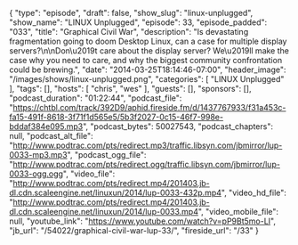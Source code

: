 {
  "type": "episode",
  "draft": false,
  "show_slug": "linux-unplugged",
  "show_name": "LINUX Unplugged",
  "episode": 33,
  "episode_padded": "033",
  "title": "Graphical Civil War",
  "description": "Is devastating fragmentation going to doom Desktop Linux, can a case for multiple display servers?\n\nDon\u2019t care about the display server? We\u2019ll make the case why you need to care, and why the biggest community confrontation could be brewing.",
  "date": "2014-03-25T18:14:46-07:00",
  "header_image": "/images/shows/linux-unplugged.png",
  "categories": [
    "LINUX Unplugged"
  ],
  "tags": [],
  "hosts": [
    "chris",
    "wes"
  ],
  "guests": [],
  "sponsors": [],
  "podcast_duration": "01:22:44",
  "podcast_file": "https://chtbl.com/track/392D9/aphid.fireside.fm/d/1437767933/f31a453c-fa15-491f-8618-3f71f1d565e5/5b3f2027-0c15-46f7-998e-bddaf384e095.mp3",
  "podcast_bytes": 50027543,
  "podcast_chapters": null,
  "podcast_alt_file": "http://www.podtrac.com/pts/redirect.mp3/traffic.libsyn.com/jbmirror/lup-0033-mp3.mp3",
  "podcast_ogg_file": "http://www.podtrac.com/pts/redirect.ogg/traffic.libsyn.com/jbmirror/lup-0033-ogg.ogg",
  "video_file": "http://www.podtrac.com/pts/redirect.mp4/201403.jb-dl.cdn.scaleengine.net/linuxun/2014/lup-0033-432p.mp4",
  "video_hd_file": "http://www.podtrac.com/pts/redirect.mp4/201403.jb-dl.cdn.scaleengine.net/linuxun/2014/lup-0033.mp4",
  "video_mobile_file": null,
  "youtube_link": "https://www.youtube.com/watch?v=pP9Bt5mo-LI",
  "jb_url": "/54022/graphical-civil-war-lup-33/",
  "fireside_url": "/33"
}

